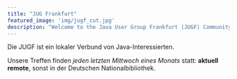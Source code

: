 ```yaml
---
title: "JUG Frankfurt"
featured_image: 'img/jugf_cut.jpg'
description: "Welcome to the Java User Group Frankfurt (JUGF) Community Site"
---
```

Die JUGF ist ein lokaler Verbund von Java-Interessierten.

Unsere Treffen finden _jeden letzten Mittwoch eines Monats_ statt: **aktuell remote**, sonst in der Deutschen Nationalbibliothek.
